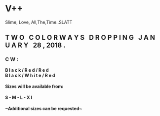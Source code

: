 <!DOCTYPE html>
# V++
<p>Slime, Love, All,The,Time..SLATT</p>
<html lang="en">
<head>
<meta charset="utf-8">
<meta name="viewport" content="width=device-width,initial-scale=1>
<meta name="description" content="Slime, Love, All,The,Time..SLATT">

<link rel="shortcut icon" href=" " type="image/png" />

</head>
<body>
    <h2><b>T W O &nbsp; C O L O R W A Y S &nbsp; D R O P P I N G &nbsp; J A N U A R Y &nbsp; 28 , 2018 .<br></h2>
	<h3>C W :<br></h3>
	B l a c k / R e d / R e d<br>
	B l a c k / W h i t e / R e d<br>
	<h4>Sizes will be available from:<br></h4>
	S - M - L - X l<br>
	<h4>~Additional sizes can be requested~<b></h4>
  <header>
    
	
  </header>

</body>
</html>
